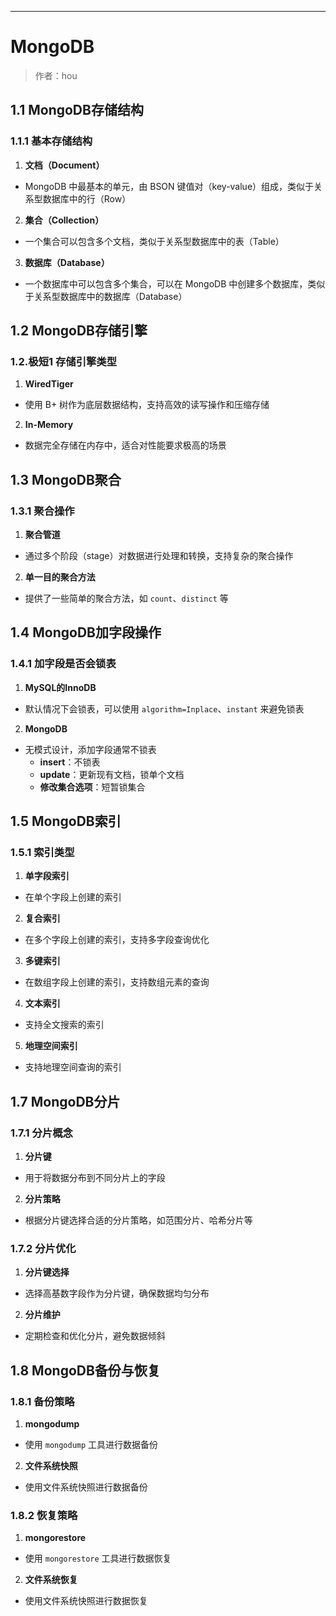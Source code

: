 ------

# MongoDB

> 作者：hou

## 1.1 MongoDB存储结构

### 1.1.1 基本存储结构

1. **文档（Document）**  
- MongoDB 中最基本的单元，由 BSON 键值对（key-value）组成，类似于关系型数据库中的行（Row）  

2. **集合（Collection）**  
- 一个集合可以包含多个文档，类似于关系型数据库中的表（Table）  

3. **数据库（Database）**  
- 一个数据库中可以包含多个集合，可以在 MongoDB 中创建多个数据库，类似于关系型数据库中的数据库（Database）  

## 1.2 MongoDB存储引擎

### 1.2.极短1 存储引擎类型

1. **WiredTiger**  
- 使用 B+ 树作为底层数据结构，支持高效的读写操作和压缩存储  

2. **In-Memory**  
- 数据完全存储在内存中，适合对性能要求极高的场景  

## 1.3 MongoDB聚合

### 1.3.1 聚合操作

1. **聚合管道**  
- 通过多个阶段（stage）对数据进行处理和转换，支持复杂的聚合操作  

2. **单一目的聚合方法**  
- 提供了一些简单的聚合方法，如 `count`、`distinct` 等  

## 1.4 MongoDB加字段操作

### 1.4.1 加字段是否会锁表

1. **MySQL的InnoDB**  
- 默认情况下会锁表，可以使用 `algorithm=Inplace`、`instant` 来避免锁表  

2. **MongoDB**  
- 无模式设计，添加字段通常不锁表  
  - **insert**：不锁表  
  - **update**：更新现有文档，锁单个文档  
  - **修改集合选项**：短暂锁集合

## 1.5 MongoDB索引

### 1.5.1 索引类型

1. **单字段索引**  
- 在单个字段上创建的索引  

2. **复合索引**  
- 在多个字段上创建的索引，支持多字段查询优化  

3. **多键索引**  
- 在数组字段上创建的索引，支持数组元素的查询  

4. **文本索引**  
- 支持全文搜索的索引  

5. **地理空间索引**  
- 支持地理空间查询的索引  

## 1.7 MongoDB分片

### 1.7.1 分片概念

1. **分片键**  
- 用于将数据分布到不同分片上的字段  

2. **分片策略**  
- 根据分片键选择合适的分片策略，如范围分片、哈希分片等  

### 1.7.2 分片优化

1. **分片键选择**  
- 选择高基数字段作为分片键，确保数据均匀分布  

2. **分片维护**  
- 定期检查和优化分片，避免数据倾斜  

## 1.8 MongoDB备份与恢复

### 1.8.1 备份策略

1. **mongodump**  
- 使用 `mongodump` 工具进行数据备份  

2. **文件系统快照**  
- 使用文件系统快照进行数据备份  

### 1.8.2 恢复策略

1. **mongorestore**  
- 使用 `mongorestore` 工具进行数据恢复  

2. **文件系统恢复**  
- 使用文件系统快照进行数据恢复
